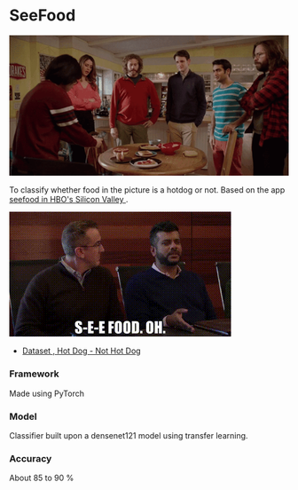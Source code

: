 # SeeFood
![phone-gif](https://github.com/vinayakj02/SEEFOOD-classifier/blob/master/pic.gif)

To classify whether food in the picture is a hotdog or not. Based on the app [seefood in HBO's Silicon Valley ](https://www.youtube.com/watch?v=vIci3C4JkL0). 

![S-E-E FOOD](https://github.com/vinayakj02/SEEFOOD-classifier/blob/master/text.gif) 


* [Dataset , Hot Dog - Not Hot Dog](https://www.kaggle.com/dansbecker/hot-dog-not-hot-dog)
### Framework 
Made using PyTorch

### Model 
Classifier built upon a densenet121 model using transfer learning. 

### Accuracy 
About 85 to 90 %
